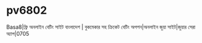 # pv6802
Basa8|ফ্রি অনলাইন বেটিং সাইট বাংলাদেশ | বুকমেকার সহ ক্রিকেট বেটিং অপশন|অনলাইন জুয়া সাইট|জুয়ার সেরা অ্যাপ|0705
